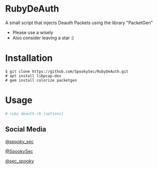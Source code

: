 # RubyDeAuth
A small script that injects Deauth Packets using the library "PacketGen"
- Please use a wisely
- Also consider leaving a star :)

# Installation
```
$ git clone https://github.com/SpookySec/RubyDeAuth.git
# apt install libpcap-dev
# gem install colorize packetgen
```

# Usage
```bash
# ruby deauth.rb [options]
```

## Social Media
[@spooky_sec](https://instagram.com/spooky_sec)

[@SpookySec](https://github.com/SpookySec)

[@sec_spooky](https://twitter.com/sec_spooky)
